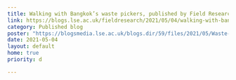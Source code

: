 ```yaml
---
title: Walking with Bangkok’s waste pickers, published by Field Research Methods Lab at LSE Blogs
link: https://blogs.lse.ac.uk/fieldresearch/2021/05/04/walking-with-bangkoks-waste-pickers/
category: Published blog
poster: "https://blogsmedia.lse.ac.uk/blogs.dir/59/files/2021/05/Waste-Pickers.png"
date: 2021-05-04
layout: default
home: true
priority: d

---
```

